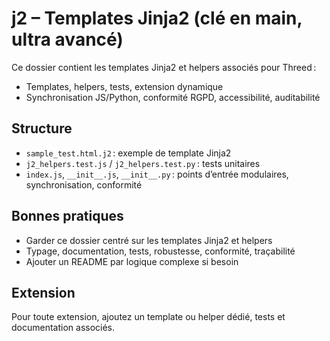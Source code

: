 # j2 – Templates Jinja2 (clé en main, ultra avancé)

Ce dossier contient les templates Jinja2 et helpers associés pour Threed :
- Templates, helpers, tests, extension dynamique
- Synchronisation JS/Python, conformité RGPD, accessibilité, auditabilité

## Structure
- `sample_test.html.j2` : exemple de template Jinja2
- `j2_helpers.test.js` / `j2_helpers.test.py` : tests unitaires
- `index.js`, `__init__.js`, `__init__.py` : points d’entrée modulaires, synchronisation, conformité

## Bonnes pratiques
- Garder ce dossier centré sur les templates Jinja2 et helpers
- Typage, documentation, tests, robustesse, conformité, traçabilité
- Ajouter un README par logique complexe si besoin

## Extension
Pour toute extension, ajoutez un template ou helper dédié, tests et documentation associés.
